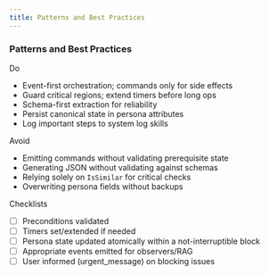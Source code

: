 ```yaml
---
title: Patterns and Best Practices
---
```


### Patterns and Best Practices

Do
- Event-first orchestration; commands only for side effects
- Guard critical regions; extend timers before long ops
- Schema-first extraction for reliability
- Persist canonical state in persona attributes
- Log important steps to system log skills

Avoid
- Emitting commands without validating prerequisite state
- Generating JSON without validating against schemas
- Relying solely on `IsSimilar` for critical checks
- Overwriting persona fields without backups

Checklists
- [ ] Preconditions validated
- [ ] Timers set/extended if needed
- [ ] Persona state updated atomically within a not-interruptible block
- [ ] Appropriate events emitted for observers/RAG
- [ ] User informed (urgent_message) on blocking issues

